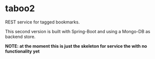 # taboo2

REST service for tagged bookmarks.

This second version is built with Spring-Boot and using a Mongo-DB as backend store.

**NOTE: at the moment this is just the skeleton for service the with no functionality yet**
